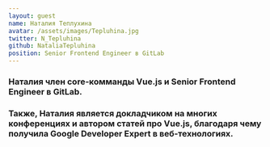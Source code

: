```yaml
---
layout: guest
name: Наталия Теплухина
avatar: /assets/images/Tepluhina.jpg
twitter: N_Tepluhina
github: NataliaTepluhina
position: Senior Frontend Engineer в GitLab
---
```


### Наталия член core-комманды Vue.js и Senior Frontend Engineer в GitLab.
### Также, Наталия является докладчиком на многих конференциях и автором статей про Vue.js, благодаря чему получила Google Developer Expert в веб-технологиях.

